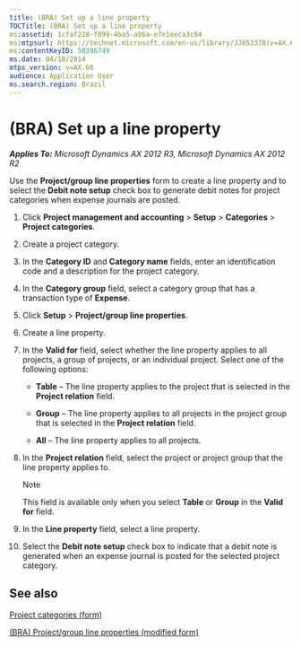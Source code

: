 ```yaml
---
title: (BRA) Set up a line property
TOCTitle: (BRA) Set up a line property
ms:assetid: 1cfaf228-f899-4ba5-a86a-e7e1eeca3c94
ms:mtpsurl: https://technet.microsoft.com/en-us/library/JJ853378(v=AX.60)
ms:contentKeyID: 50396749
ms.date: 04/18/2014
mtps_version: v=AX.60
audience: Application User
ms.search.region: Brazil
---
```


# (BRA) Set up a line property 


_**Applies To:** Microsoft Dynamics AX 2012 R3, Microsoft Dynamics AX 2012 R2_

Use the **Project/group line properties** form to create a line property and to select the **Debit note setup** check box to generate debit notes for project categories when expense journals are posted.

1.  Click **Project management and accounting** \> **Setup** \> **Categories** \> **Project categories**.

2.  Create a project category.

3.  In the **Category ID** and **Category name** fields, enter an identification code and a description for the project category.

4.  In the **Category group** field, select a category group that has a transaction type of **Expense**.

5.  Click **Setup** \> **Project/group line properties**.

6.  Create a line property.

7.  In the **Valid for** field, select whether the line property applies to all projects, a group of projects, or an individual project. Select one of the following options:
    
      - **Table** – The line property applies to the project that is selected in the **Project relation** field.
    
      - **Group** – The line property applies to all projects in the project group that is selected in the **Project relation** field.
    
      - **All** – The line property applies to all projects.

8.  In the **Project relation** field, select the project or project group that the line property applies to.
    

    > [!NOTE]
    > <P>This field is available only when you select <STRONG>Table</STRONG> or <STRONG>Group</STRONG> in the <STRONG>Valid for</STRONG> field.</P>



9.  In the **Line property** field, select a line property.

10. Select the **Debit note setup** check box to indicate that a debit note is generated when an expense journal is posted for the selected project category.

## See also

[Project categories (form)](https://technet.microsoft.com/en-us/library/aa582118\(v=ax.60\))

[(BRA) Project/group line properties (modified form)](https://technet.microsoft.com/en-us/library/jj911306\(v=ax.60\))

  


